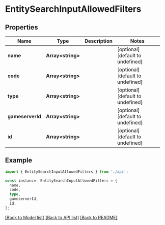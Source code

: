 # EntitySearchInputAllowedFilters

## Properties

| Name             | Type                    | Description | Notes                             |
| ---------------- | ----------------------- | ----------- | --------------------------------- |
| **name**         | **Array&lt;string&gt;** |             | [optional] [default to undefined] |
| **code**         | **Array&lt;string&gt;** |             | [optional] [default to undefined] |
| **type**         | **Array&lt;string&gt;** |             | [optional] [default to undefined] |
| **gameserverId** | **Array&lt;string&gt;** |             | [optional] [default to undefined] |
| **id**           | **Array&lt;string&gt;** |             | [optional] [default to undefined] |

## Example

```typescript
import { EntitySearchInputAllowedFilters } from './api';

const instance: EntitySearchInputAllowedFilters = {
  name,
  code,
  type,
  gameserverId,
  id,
};
```

[[Back to Model list]](../README.md#documentation-for-models) [[Back to API list]](../README.md#documentation-for-api-endpoints) [[Back to README]](../README.md)
